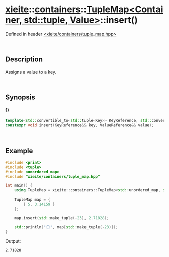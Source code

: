 # [xieite](../../../../../xieite.md)\:\:[containers](../../../../../containers.md)\:\:[TupleMap<Container, std::tuple<Key>, Value>](../../../tuple_map.md)\:\:insert\(\)
Defined in header [<xieite/containers/tuple_map.hpp>](../../../../../../include/xieite/containers/tuple_map.hpp)

&nbsp;

## Description
Assigns a value to a key.

&nbsp;

## Synopsis
#### 1)
```cpp
template<std::convertible_to<std::tuple<Key>> KeyReference, std::convertible_to<Value> ValueReference>
constexpr void insert(KeyReference&& key, ValueReference&& value);
```

&nbsp;

## Example
```cpp
#include <print>
#include <tuple>
#include <unordered_map>
#include "xieite/containers/tuple_map.hpp"

int main() {
    using TupleMap = xieite::containers::TupleMap<std::unordered_map, std::tuple<int>, double>;

    TupleMap map = {
        { 5, 3.14159 }
    };

    map.insert(std::make_tuple(-23), 2.71828);

    std::println("{}", map[std::make_tuple(-23)]);
}
```
Output:
```
2.71828
```
